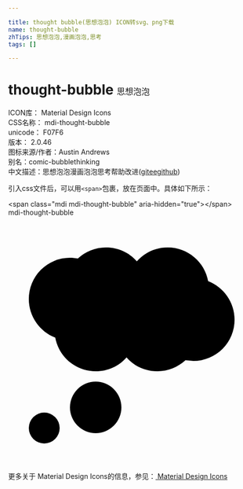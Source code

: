 ```yaml
---

title: thought bubble(思想泡泡) ICON转svg、png下载
name: thought-bubble
zhTips: 思想泡泡,漫画泡泡,思考
tags: []

---
```


# thought-bubble  <small style="font-size: 60%;font-weight: 100">思想泡泡</small>


<div class="detail-page">
<p>
<span>
ICON库：
<span class="badge-secondary badge">Material Design Icons</span> 
</span>
<br/>
<span>
CSS名称：
<span class="badge-secondary badge">mdi-thought-bubble</span> 
</span>
<br/>
<span>
unicode：
<span class="badge-secondary badge">F07F6</span> 
<copy-btn content='F07F6' btn-title=""></copy-btn>
<copy-btn :content='String.fromCodePoint(parseInt("F07F6", 16))' btn-title="复制U"></copy-btn>
</span>
<br/>
<span>
版本：
<span class="badge-secondary badge">2.0.46</span> 
</span>
<br/>
<span>图标来源/作者：<span class="badge-light badge">Austin Andrews</span></span> 
<br/>
<span>别名：<span class="badge-light badge">comic-bubble</span><span class="badge-light badge">thinking</span></span><br/><span class="zh-detail">中文描述：<span class="badge-primary badge">思想泡泡</span><span class="badge-primary badge">漫画泡泡</span><span class="badge-primary badge">思考</span><span class="help-link"><span>帮助改进</span>(<a href="https://gitee.com/liuwave/icon-helper/edit/master/json/material/thought-bubble.json" target="_blank" rel="noopener noreferrer">gitee</a><a href="https://github.com/liuwave/icon-helper/edit/master/json/material/thought-bubble.json" target="_blank" rel="noopener noreferrer">github</a></span>)</span><br/>
</p>
</div>
<div class="alert alert-dark">
  <i class="mdi mdi-thought-bubble mdi-48px"></i>
  <i class="mdi mdi-thought-bubble mdi-36px"></i>
  <i class="mdi mdi-thought-bubble mdi-24px"></i>
  <i class="mdi mdi-thought-bubble mdi-18px"></i>
</div>
<div>
  <p>引入css文件后，可以用<code>&lt;span&gt;</code>包裹，放在页面中。具体如下所示：    
  </p>
  <div class="alert alert-primary" style="font-size: 14px">
    &lt;span class="mdi mdi-thought-bubble" aria-hidden="true"&gt;&lt;/span&gt;
    <copy-btn content='<span class="mdi mdi-thought-bubble" aria-hidden="true"></span>'></copy-btn>
  </div>
  <div class="alert alert-secondary">
    <i class="mdi mdi-thought-bubble"
    style="font-size: 24px"
    aria-hidden="true"></i> mdi-thought-bubble
    <copy-btn content="mdi-thought-bubble" btn-title="复制图标名称"></copy-btn>
  </div>
</div>
<div id="svg" class="svg-wrap">
<svg xmlns="http://www.w3.org/2000/svg" viewBox="0 0 24 24"><path d="M3.5,19A1.5,1.5 0 0,1 5,20.5A1.5,1.5 0 0,1 3.5,22A1.5,1.5 0 0,1 2,20.5A1.5,1.5 0 0,1 3.5,19M8.5,16A2.5,2.5 0 0,1 11,18.5A2.5,2.5 0 0,1 8.5,21A2.5,2.5 0 0,1 6,18.5A2.5,2.5 0 0,1 8.5,16M14.5,15C13.31,15 12.23,14.5 11.5,13.65C10.77,14.5 9.69,15 8.5,15C6.54,15 4.91,13.59 4.57,11.74C3.07,11.16 2,9.7 2,8A4,4 0 0,1 6,4C6.26,4 6.5,4.03 6.77,4.07C7.5,3.41 8.45,3 9.5,3C10.69,3 11.77,3.5 12.5,4.35C13.23,3.5 14.31,3 15.5,3C17.46,3 19.09,4.41 19.43,6.26C20.93,6.84 22,8.3 22,10A4,4 0 0,1 18,14L17.23,13.93C16.5,14.59 15.55,15 14.5,15Z" /></svg>
</div>
<detail full-name='mdi-thought-bubble'></detail>
    
<div><p>更多关于 Material Design Icons的信息，参见：<a target="_blank" href="https://iconhelper.cn/material.html"> Material Design Icons</a>
</p></div>
